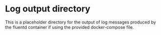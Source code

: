 # Log output directory

This is a placeholder directory for the output of log messages produced
by the fluentd container if using the provided docker-compose file.
